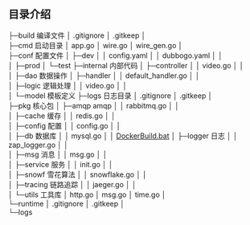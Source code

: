 ## 目录介绍
├─build  编译文件
│      .gitignore
│      .gitkeep
│      
├─cmd  启动目录
│      app.go 
│      wire.go
│      wire_gen.go
│      
├─conf 配置文件
│  ├─dev
│  │      config.yaml
│  │      dubbogo.yaml
│  │      
│  ├─prod
│  └─test
├─internal  内部代码
│  ├─controller
│  │      video.go
│  │      
│  ├─dao  数据操作
│  ├─handler
│  │      default_handler.go
│  │      
│  ├─logic 逻辑处理
│  │      video.go
│  │      
│  └─model 模板定义
├─logs  日志目录
│      .gitignore
│      .gitkeep
│      
├─pkg 核心包
│  ├─amqp amqp
│  │      rabbitmq.go
│  │      
│  ├─cache 缓存
│  │      redis.go
│  │      
│  ├─config  配置
│  │      config.go
│  │      
│  ├─db 数据库
│  │      mysql.go
│  │      [DockerBuild.bat](..%2F..%2F..%2Fproject%2Fjava%2Fdubbo-chain%2Fapproval-provider%2FDockerBuild.bat)
│  ├─logger 日志
│  │      zap_logger.go
│  │      
│  ├─msg 消息
│  │      msg.go
│  │      
│  ├─service 服务
│  │      init.go
│  │      
│  ├─snowf 雪花算法
│  │      snowflake.go
│  │      
│  ├─tracing 链路追踪
│  │      jaeger.go
│  │      
│  └─utils 工具库
│          http.go
│          msg.go
│          time.go
│          
└─runtime
│  .gitignore
│  .gitkeep
│  
└─logs
